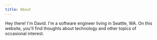 ```yaml
---
title: About
---
```


Hey there!  I'm David.  I'm a software engineer living in Seattle, WA.  On this
website, you'll find thoughts about technology and other topics of occasional
interest.
